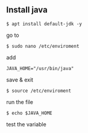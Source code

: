 ## Install java

```
$ apt install default-jdk -y
```

go to

```
$ sudo nano /etc/enviroment
```

add

```
JAVA_HOME="/usr/bin/java"
```

save & exit

```
$ source /etc/enviroment
```

run the file

```
$ echo $JAVA_HOME
```

test the variable
